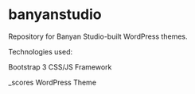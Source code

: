 # banyanstudio
Repository for Banyan Studio-built WordPress themes.

Technologies used:


Bootstrap 3 CSS/JS Framework

_scores WordPress Theme


